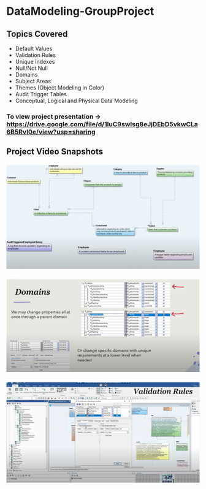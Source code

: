 # DataModeling-GroupProject
## Topics Covered
* Default Values
* Validation Rules
* Unique Indexes
* Null/Not Null
* Domains
* Subject Areas
* Themes (Object Modeling in Color)
* Audit Trigger Tables
* Conceptual, Logical and Physical Data Modeling

### To view project presentation -> https://drive.google.com/file/d/1IuC9swlsg8eJjDEbD5vkwCLa6B5RvI0e/view?usp=sharing

## Project Video Snapshots
### ![](https://github.com/Nwiradiradja/DataModeling-GroupProject/blob/main/VideoSnippet.png?raw=true)
### ![](https://github.com/Nwiradiradja/DataModeling-GroupProject/blob/main/VideoSnippet2.png?raw=true)
### ![](https://github.com/Nwiradiradja/DataModeling-GroupProject/blob/main/VideoSnippet3.png?raw=true)

